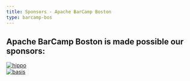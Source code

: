 ```yaml
---
title: Sponsors - Apache BarCamp Boston
type: barcamp-bos
---
```


## Apache BarCamp Boston is made possible our sponsors: ##

<div class="row">
	<div class="span3">
	    <a href="https://onehippo.com" style="border:none;" target="_blank" rel="nofollow" class="thumbnail">
	      <img src="hippo.png" title="hippo"/>
	    </a>
	</div>
</div>

<div class="row">
	<div class="span3">
	    <a href="https://www.basistech.com/" style="border:none;" target="_blank" rel="nofollow" class="thumbnail">
	      <img src="basis.png" title="basis"/>
	    </a>
	</div>
</div>
